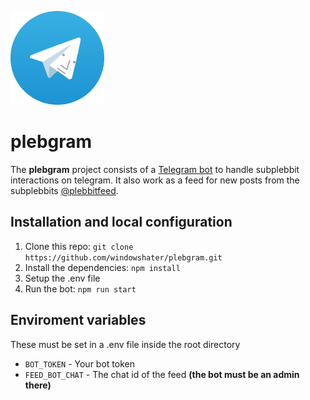 <a href="https://t.me/plebgrambot"><img src="plebgramlogo.png"  width="150" ></a>

# plebgram

The **plebgram** project consists of a [Telegram bot](https://t.me/plebgrambot) to handle subplebbit interactions on telegram. It also work as a feed for new posts from the subplebbits [@plebbitfeed](https://t.me/plebbitfeed).

## Installation and local configuration

1. Clone this repo: `git clone https://github.com/windowshater/plebgram.git`
2. Install the dependencies: `npm install`
3. Setup the .env file
4. Run the bot: `npm run start`

## Enviroment variables

These must be set in a .env file inside the root directory

-   `BOT_TOKEN` - Your bot token
-   `FEED_BOT_CHAT` - The chat id of the feed **(the bot must be an admin there)**
